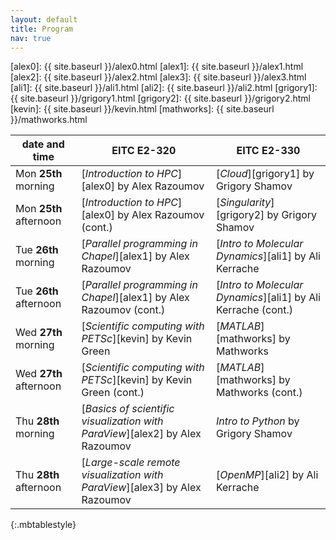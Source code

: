 ```yaml
---
layout: default
title: Program
nav: true
---
```


[alex0]: {{ site.baseurl }}/alex0.html
[alex1]: {{ site.baseurl }}/alex1.html
[alex2]: {{ site.baseurl }}/alex2.html
[alex3]: {{ site.baseurl }}/alex3.html
[ali1]: {{ site.baseurl }}/ali1.html
[ali2]: {{ site.baseurl }}/ali2.html
[grigory1]: {{ site.baseurl }}/grigory1.html
[grigory2]: {{ site.baseurl }}/grigory2.html
[kevin]: {{ site.baseurl }}/kevin.html
[mathworks]: {{ site.baseurl }}/mathworks.html

| date and time | EITC E2-320 | EITC E2-330 |
| ------------- | --------------- | ----------------- |
| Mon **25th** morning | [*Introduction to HPC*][alex0] by Alex Razoumov | [*Cloud*][grigory1] by Grigory Shamov |
| Mon **25th** afternoon | [*Introduction to HPC*][alex0] by Alex Razoumov (cont.) | [*Singularity*][grigory2] by Grigory Shamov |
| Tue **26th** morning | [*Parallel programming in Chapel*][alex1] by Alex Razoumov | [*Intro to Molecular Dynamics*][ali1] by Ali Kerrache |
| Tue **26th** afternoon | [*Parallel programming in Chapel*][alex1] by Alex Razoumov (cont.) | [*Intro to Molecular Dynamics*][ali1] by Ali Kerrache (cont.) |
| Wed **27th** morning | [*Scientific computing with PETSc*][kevin] by Kevin Green | [*MATLAB*][mathworks] by Mathworks |
| Wed **27th** afternoon | [*Scientific computing with PETSc*][kevin] by Kevin Green (cont.) | [*MATLAB*][mathworks] by Mathworks (cont.) |
| Thu **28th** morning | [*Basics of scientific visualization with ParaView*][alex2] by Alex Razoumov | *Intro to Python* by Grigory Shamov |
| Thu **28th** afternoon | [*Large-scale remote visualization with ParaView*][alex3] by Alex Razoumov | [*OpenMP*][ali2] by Ali Kerrache |
{:.mbtablestyle}

&nbsp;
